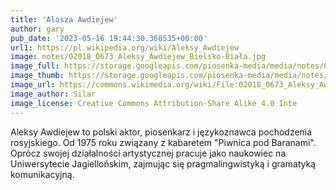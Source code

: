 ```yaml
---
title: 'Alosza Awdiejew'
author: gary
pub_date: '2023-05-16 19:44:30.368535+00:00'
url1: https://pl.wikipedia.org/wiki/Aleksy_Awdiejew
image: notes/02018_0673_Aleksy_Awdiejew_Bielsko-Biała.jpg
image_full: https://storage.googleapis.com/piosenka-media/media/notes/02018_0673_Aleksy_Awdiejew_Bielsko-Biała.jpg
image_thumb: https://storage.googleapis.com/piosenka-media/media/notes/02018_0673_Aleksy_Awdiejew_Bielsko-Bia%C5%82a.jpg.0x300_q85_upscale.jpg
image_url: https://commons.wikimedia.org/wiki/File:02018_0673_Aleksy_Awdiejew,_Bielsko-Bia%C5%82a.jpg
image_author: Silar
image_license: Creative Commons Attribution-Share Alike 4.0 Inte
---
```


Aleksy Awdiejew to polski aktor, piosenkarz i językoznawca pochodzenia rosyjskiego. Od 1975 roku związany z kabaretem "Piwnica pod Baranami". Oprócz swojej działalności artystycznej pracuje jako naukowiec na Uniwersytecie Jagiellońskim, zajmując się pragmalingwistyką i gramatyką komunikacyjną.